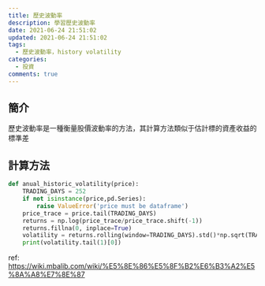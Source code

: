 ```yaml
---
title: 歷史波動率
description: 學習歷史波動率
date: 2021-06-24 21:51:02
updated: 2021-06-24 21:51:02
tags:
  - 歷史波動率，history volatility
categories:
  - 投資
comments: true
---
```

## 簡介

歷史波動率是一種衡量股價波動率的方法，其計算方法類似于估計標的資產收益的標準差



## 計算方法

```python
def anual_historic_volatility(price):
    TRADING_DAYS = 252
    if not isinstance(price,pd.Series):
        raise ValueError('price must be dataframe')
    price_trace = price.tail(TRADING_DAYS)
    returns = np.log(price_trace/price_trace.shift(-1))
    returns.fillna(0, inplace=True)
    volatility = returns.rolling(window=TRADING_DAYS).std()*np.sqrt(TRADING_DAYS)
    print(volatility.tail(1)[0])
```



ref: https://wiki.mbalib.com/wiki/%E5%8E%86%E5%8F%B2%E6%B3%A2%E5%8A%A8%E7%8E%87